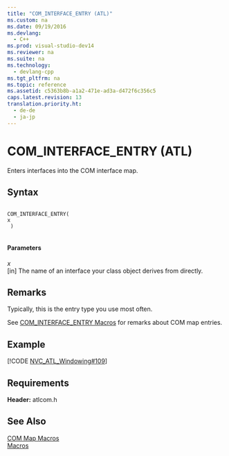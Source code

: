 ```yaml
---
title: "COM_INTERFACE_ENTRY (ATL)"
ms.custom: na
ms.date: 09/19/2016
ms.devlang: 
  - C++
ms.prod: visual-studio-dev14
ms.reviewer: na
ms.suite: na
ms.technology: 
  - devlang-cpp
ms.tgt_pltfrm: na
ms.topic: reference
ms.assetid: c5363b8b-a1a2-471e-ad3a-d472f6c356c5
caps.latest.revision: 13
translation.priority.ht: 
  - de-de
  - ja-jp
---
```

# COM_INTERFACE_ENTRY (ATL)
Enters interfaces into the COM interface map.  
  
## Syntax  
  
```  
  
COM_INTERFACE_ENTRY(   
x  
 )  
  
```  
  
#### Parameters  
 *x*  
 [in] The name of an interface your class object derives from directly.  
  
## Remarks  
 Typically, this is the entry type you use most often.  
  
 See [COM_INTERFACE_ENTRY Macros](../vs140/COM_INTERFACE_ENTRY-Macros.md) for remarks about COM map entries.  
  
## Example  
 [!CODE [NVC_ATL_Windowing#109](../CodeSnippet/VS_Snippets_Cpp/NVC_ATL_Windowing#109)]  
  
## Requirements  
 **Header:** atlcom.h  
  
## See Also  
 [COM Map Macros](../vs140/COM-Map-Macros.md)   
 [Macros](../vs140/ATL-Macros.md)